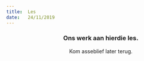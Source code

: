 ```yaml
---
title:  Les
date:   24/11/2019
---
```


### <center>Ons werk aan hierdie les.</center>
<center>Kom asseblief later terug.</center>